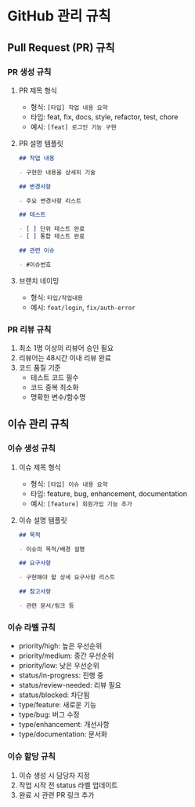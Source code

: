 # GitHub 관리 규칙

## Pull Request (PR) 규칙

### PR 생성 규칙

1. PR 제목 형식

   - 형식: `[타입] 작업 내용 요약`
   - 타입: feat, fix, docs, style, refactor, test, chore
   - 예시: `[feat] 로그인 기능 구현`

2. PR 설명 템플릿

   ```markdown
   ## 작업 내용

   - 구현한 내용을 상세히 기술

   ## 변경사항

   - 주요 변경사항 리스트

   ## 테스트

   - [ ] 단위 테스트 완료
   - [ ] 통합 테스트 완료

   ## 관련 이슈

   - #이슈번호
   ```

3. 브랜치 네이밍
   - 형식: `타입/작업내용`
   - 예시: `feat/login`, `fix/auth-error`

### PR 리뷰 규칙

1. 최소 1명 이상의 리뷰어 승인 필요
2. 리뷰어는 48시간 이내 리뷰 완료
3. 코드 품질 기준
   - 테스트 코드 필수
   - 코드 중복 최소화
   - 명확한 변수/함수명

## 이슈 관리 규칙

### 이슈 생성 규칙

1. 이슈 제목 형식

   - 형식: `[타입] 이슈 내용 요약`
   - 타입: feature, bug, enhancement, documentation
   - 예시: `[feature] 회원가입 기능 추가`

2. 이슈 설명 템플릿

   ```markdown
   ## 목적

   - 이슈의 목적/배경 설명

   ## 요구사항

   - 구현해야 할 상세 요구사항 리스트

   ## 참고사항

   - 관련 문서/링크 등
   ```

### 이슈 라벨 규칙

- priority/high: 높은 우선순위
- priority/medium: 중간 우선순위
- priority/low: 낮은 우선순위
- status/in-progress: 진행 중
- status/review-needed: 리뷰 필요
- status/blocked: 차단됨
- type/feature: 새로운 기능
- type/bug: 버그 수정
- type/enhancement: 개선사항
- type/documentation: 문서화

### 이슈 할당 규칙

1. 이슈 생성 시 담당자 지정
2. 작업 시작 전 status 라벨 업데이트
3. 완료 시 관련 PR 링크 추가
